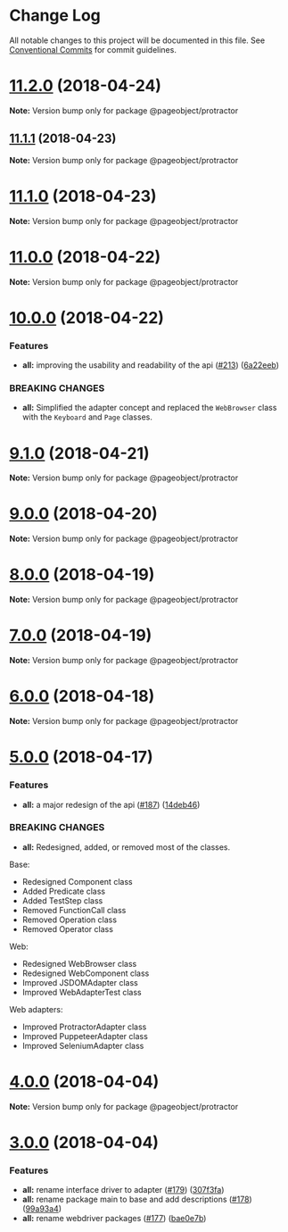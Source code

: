 # Change Log

All notable changes to this project will be documented in this file.
See [Conventional Commits](https://conventionalcommits.org) for commit guidelines.

<a name="11.2.0"></a>
# [11.2.0](https://github.com/clebert/pageobject/compare/v11.1.1...v11.2.0) (2018-04-24)




**Note:** Version bump only for package @pageobject/protractor

<a name="11.1.1"></a>
## [11.1.1](https://github.com/clebert/pageobject/compare/v11.1.0...v11.1.1) (2018-04-23)




**Note:** Version bump only for package @pageobject/protractor

<a name="11.1.0"></a>
# [11.1.0](https://github.com/clebert/pageobject/compare/v11.0.0...v11.1.0) (2018-04-23)




**Note:** Version bump only for package @pageobject/protractor

<a name="11.0.0"></a>
# [11.0.0](https://github.com/clebert/pageobject/compare/v10.0.0...v11.0.0) (2018-04-22)




**Note:** Version bump only for package @pageobject/protractor

<a name="10.0.0"></a>
# [10.0.0](https://github.com/clebert/pageobject/compare/v9.1.0...v10.0.0) (2018-04-22)


### Features

* **all:** improving the usability and readability of the api ([#213](https://github.com/clebert/pageobject/issues/213)) ([6a22eeb](https://github.com/clebert/pageobject/commit/6a22eeb))


### BREAKING CHANGES

* **all:** Simplified the adapter concept and replaced the `WebBrowser` class with the `Keyboard` and `Page` classes.




<a name="9.1.0"></a>
# [9.1.0](https://github.com/clebert/pageobject/compare/v9.0.0...v9.1.0) (2018-04-21)




**Note:** Version bump only for package @pageobject/protractor

<a name="9.0.0"></a>
# [9.0.0](https://github.com/clebert/pageobject/compare/v8.0.0...v9.0.0) (2018-04-20)




**Note:** Version bump only for package @pageobject/protractor

<a name="8.0.0"></a>
# [8.0.0](https://github.com/clebert/pageobject/compare/v7.0.0...v8.0.0) (2018-04-19)




**Note:** Version bump only for package @pageobject/protractor

<a name="7.0.0"></a>
# [7.0.0](https://github.com/clebert/pageobject/compare/v6.0.0...v7.0.0) (2018-04-19)




**Note:** Version bump only for package @pageobject/protractor

<a name="6.0.0"></a>
# [6.0.0](https://github.com/clebert/pageobject/compare/v5.0.0...v6.0.0) (2018-04-18)




**Note:** Version bump only for package @pageobject/protractor

<a name="5.0.0"></a>
# [5.0.0](https://github.com/clebert/pageobject/compare/v4.0.0...v5.0.0) (2018-04-17)


### Features

* **all:** a major redesign of the api ([#187](https://github.com/clebert/pageobject/issues/187)) ([14deb46](https://github.com/clebert/pageobject/commit/14deb46))


### BREAKING CHANGES

* **all:** Redesigned, added, or removed most of the classes.

Base:
- Redesigned Component class
- Added Predicate class
- Added TestStep class
- Removed FunctionCall class
- Removed Operation class
- Removed Operator class

Web:
- Redesigned WebBrowser class
- Redesigned WebComponent class
- Improved JSDOMAdapter class
- Improved WebAdapterTest class

Web adapters:
- Improved ProtractorAdapter class
- Improved PuppeteerAdapter class
- Improved SeleniumAdapter class




<a name="4.0.0"></a>
# [4.0.0](https://github.com/clebert/pageobject/compare/v3.0.0...v4.0.0) (2018-04-04)




**Note:** Version bump only for package @pageobject/protractor

<a name="3.0.0"></a>
# [3.0.0](https://github.com/clebert/pageobject/compare/v2.0.0...v3.0.0) (2018-04-04)


### Features

* **all:** rename interface driver to adapter ([#179](https://github.com/clebert/pageobject/issues/179)) ([307f3fa](https://github.com/clebert/pageobject/commit/307f3fa))
* **all:** rename package main to base and add descriptions ([#178](https://github.com/clebert/pageobject/issues/178)) ([99a93a4](https://github.com/clebert/pageobject/commit/99a93a4))
* **all:** rename webdriver packages ([#177](https://github.com/clebert/pageobject/issues/177)) ([bae0e7b](https://github.com/clebert/pageobject/commit/bae0e7b))
